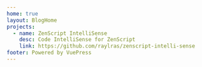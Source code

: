 ```yaml
---
home: true
layout: BlogHome
projects:
  - name: ZenScript IntelliSense
    desc: Code IntelliSense for ZenScript
    link: https://github.com/raylras/zenscript-intelli-sense
footer: Powered by VuePress
---
```

